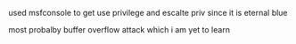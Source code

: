 used msfconsole to get use privilege and escalte priv since  it is eternal blue


most probalby buffer overflow attack which i am yet to learn


